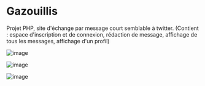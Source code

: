 # Gazouillis

Projet PHP, site d'échange par message court semblable à twitter. (Contient : espace d'inscription et de connexion, rédaction de message, affichage de tous les messages, affichage d'un profil)

![image](https://user-images.githubusercontent.com/39312513/128020815-5e065fc0-923c-4873-8aff-e61fb74f928a.png)

![image](https://user-images.githubusercontent.com/39312513/128021287-7838e643-a4bf-4527-803a-10e20dc1a2f8.png)

![image](https://user-images.githubusercontent.com/39312513/128021323-42eeaead-a7c3-49c7-8ed1-79e8c18e0a1f.png)
